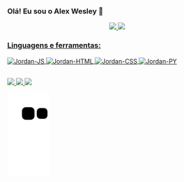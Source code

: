 ### Olá! Eu sou o Alex Wesley 👋

<div align="center">
  <a href="https://github.com/AlexWesleyy">
  <img height="180" src="https://github-readme-stats.vercel.app/api?username=AlexWesleyy&show_icons=true&theme=dark&include_all_commits=true&count_private=true"/>
  <img height="180" src="https://github-readme-stats.vercel.app/api/top-langs/?username=AlexWesleyy&layout=compact&langs_count=7&theme=dark"/>
</div>

### Linguagens e ferramentas:

<div style="display: inline_block">
  <img align="center" alt="Jordan-JS" height="30" width="40" src="https://cdn.jsdelivr.net/gh/devicons/devicon/icons/javascript/javascript-original.svg" />
  <img align="center" alt="Jordan-HTML" height="30" width="40" src="https://cdn.jsdelivr.net/gh/devicons/devicon/icons/html5/html5-original.svg" />
  <img align="center" alt="Jordan-CSS" height="30" width="40" src="https://cdn.jsdelivr.net/gh/devicons/devicon/icons/css3/css3-original.svg" />
  <img align="center" alt="Jordan-PY" height="30" width="40" src="https://cdn.jsdelivr.net/gh/devicons/devicon/icons/python/python-original.svg" />
</div>

##

<div>
  <a href="https://www.linkedin.com/in/alex-wesley-de-carvalho-alves-57aa62238/" target="_blank">
    <img src="https://img.shields.io/badge/LinkedIn-0077B5?style=for-the-badge&logo=linkedin&logoColor=white" target="_blank"/>
  </a>
  <a href="https://www.instagram.com/allex.wes/" target="_blank">
    <img src="https://img.shields.io/badge/Instagram-E4405F?style=for-the-badge&logo=instagram&logoColor=white" target="_blank"/>
  </a>
  <a href="mailto:allewss11@gmail.com" target="_blank">
    <img src="https://img.shields.io/badge/Gmail-D14836?style=for-the-badge&logo=gmail&logoColor=white" target="_blank"/>
  </a>


![snake gif](https://github.com/AlexWesleyy/AlexWesleyy/blob/output/github-contribution-grid-snake.svg)
</div>
